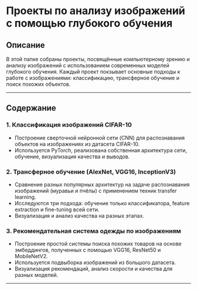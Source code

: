 # Проекты по анализу изображений с помощью глубокого обучения

## Описание

В этой папке собраны  проекты, посвящённые компьютерному зрению и анализу изображений с использованием современных моделей глубокого обучения. Каждый проект покзывает основные подходы к работе с изображениями: классификацию, трансферное обучение и поиск похожих объектов.

---

## Содержание

### 1. Классификация изображений CIFAR-10

- Построение сверточной нейронной сети (CNN) для распознавания объектов на изображениях из датасета CIFAR-10.
- Используется PyTorch, реализована собственная архитектура сети, обучение, визуализация качества и выводов.

### 2. Трансферное обучение (AlexNet, VGG16, InceptionV3)

- Сравнение разных популярных архитектур на задаче распознавания изображений (муравьи и пчёлы) с применением техник transfer learning.
- Исследуются три подхода: обучение только классификатора, feature extraction и fine-tuning всей сети.
- Визуализация и анализ качества на разных этапах.

### 3. Рекомендательная система одежды по изображениям

- Построение простой системы поиска похожих товаров на основе эмбеддингов, полученных с помощью VGG16, ResNet50 и MobileNetV2.
- Используется подвыборка изображений из большого датасета.
- Визуализация рекомендаций, анализ скорости и качества для разных моделей.

---

